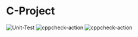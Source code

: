 # C-Project
![Unit-Test](https://github.com/99002659/C-Project/workflows/Unit-Test/badge.svg?branch=main) ![cppcheck-action](https://github.com/99002659/C-Project/workflows/cppcheck-action/badge.svg?branch=main) ![cppcheck-action](https://github.com/99002659/C-Project/workflows/cppcheck-action/badge.svg?branch=main)
